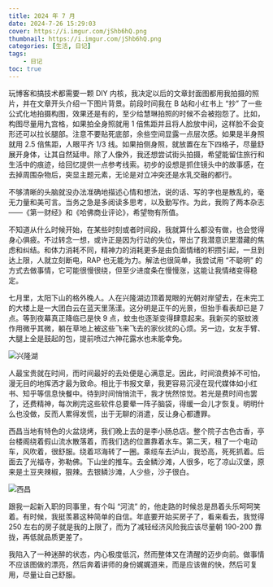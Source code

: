 ```yaml
---
title: 2024 年 7 月
date: 2024-7-26 15:29:03
cover: https://i.imgur.com/jShb6hQ.png
thumbnail: https://i.imgur.com/jShb6hQ.png
categories: [生活, 日记]
tags:
    - 日记
toc: true
---
```


玩博客和搞技术都需要一颗 DIY 内核，我决定以后的文章封面图都用我拍摄的照片，并在文章开头介绍一下图片背景。前段时间我在 B 站和小红书上 “抄” 了一些公式化地拍摄构图，效果还是有的，至少给慧琳拍照的时候不会被抱怨了。比如，构图尽量用九宫格，如果拍全身照就用 1 倍焦距并且将人脸放中间，这样脸不会变形还可以拉长腿部。注意不要贴死底部，余些空间显露一点层次感。如果是半身照就用 2.5 倍焦距，人眼平齐 1/3 线。如果拍侧身照，就放置在左下四格子，尽量舒展开身体，让其自然延申。除了人像外，我还想尝试街头拍摄，希望能留住旅行和生活中的痕迹，给回忆提供一点参考线索。初步的设想是抓住镜头中的故事感，在去掉周围杂物后，突显主题元素，无论是对立冲突还是水乳交融的都行。

<!--more-->

不够清晰的头脑就没办法准确地描述心情和想法，说的话、写的字也是散乱的，毫无力量和美可言。当务之急是多阅读多思考，以及勤写作。为此，我购了两本杂志 ——《第一财经》和《哈佛商业评论》，希望物有所值。

不知道从什么时候开始，在某些时刻或者时间段，我就算什么都没有做，也会觉得身心俱疲。不过转念一想，或许正是因为行动的失位，带出了我潜意识里潜藏的焦虑和纠结。和体力消耗不同，精神力的消耗更多是由负面情绪的积攒引起，一旦到达上限，人就立刻断电，RAP 也无能为力。解法也很简单，我尝试用 “不聪明” 的方式去做事情，它可能很慢很绕，但至少进度条在慢慢涨，这能让我情绪变得稳定。

七月里，太阳下山的格外晚人。人在兴隆湖边顶着晃眼的光朝对岸望去，在未完工的大楼上是一大团白云在蓝天里荡漾。这分明是正午的光景，但抬手看表却已是 7 点。等到夜幕真正降临已是快 9 点，蚊虫也逐渐变得肆意起来。我新买的驱蚊液作用微乎其微，躺在草地上被这些飞来飞去的家伙扰的心烦。另一边，女友手臂、大腿上全是鼓起的包，提前喷过六神花露水也未能幸免。

![兴隆湖](https://i.imgur.com/VYz4Tc4.jpeg)

人最宝贵就在时间，而时间最好的去处便是心满意足。因此，时间浪费掉不可怕，漫无目的地挥洒才最为致命。相比于书报文章，我更容易沉浸在现代媒体如小红书、知乎等信息快餐中。待到时间悄悄流干，我才恍然惊觉。若光是费时间也罢了，还费精神，每次刷完这些软件总要晕一阵子脑袋，得缓一会儿才恢复。明明什么也没做，反而人累得发慌，出于无聊的消遣，反让身心都遭罪。

西昌当地有特色的火盆烧烤，我们晚上去的是李小肠总店。整个院子古色古香，亭台楼阁绕着假山流水散落着，而我们选的位置靠着水车。第二天，租了一个电动车，风吹着，很舒服。绕着邛海转了一圈。乘缆车去泸山，我恐高，死死抓着。后面去了光福寺，弥勒佛。下山坐的推车。去金鳞沙滩，人很多，吃了凉山汉堡，原来是土豆夹辣椒，狠辣。去银鳞沙滩，人少些，沙子很白。

![西昌](https://i.imgur.com/fiVibVo.png)

跟我一起新入职的同事里，有个叫 “河流” 的，他走路的时候总是昂着头乐呵呵笑着。有时候，我挺羡慕这种简单的自信。年底要开始买房子了，看来看去，我觉得 250 左右的房子就是我的上限了，而为了减轻经济风险我应该尽量朝 190-200 靠拢，再低就品质更差了。

我陷入了一种迷醉的状态，内心极度低沉，然而整体又在清醒的迈步向前。做事情不应该图做的漂亮，然后奔着讲师的身份娓娓道来，而是应该做的快，然后可复用，尽量让自己舒服。
